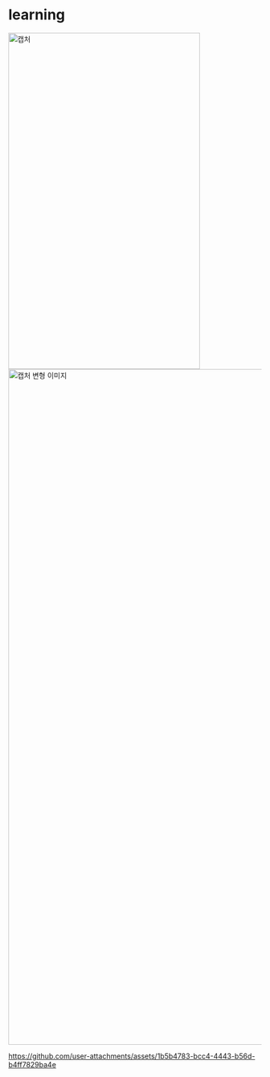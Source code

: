 # learning
<img width="381" height="669" alt="캡처" src="https://github.com/user-attachments/assets/98d66e22-6aec-447f-bed9-ec3fff1c0c93" />
<img width="768" height="1344" alt="캡처 변형 이미지" src="https://github.com/user-attachments/assets/507b313c-8c8c-4a81-9e5d-c1598f95a81c" />


https://github.com/user-attachments/assets/1b5b4783-bcc4-4443-b56d-b4ff7829ba4e

